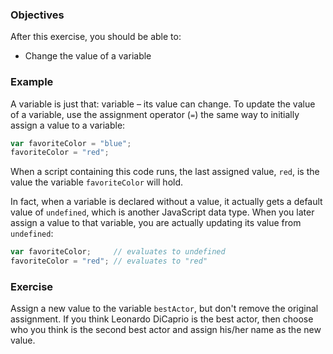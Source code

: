 <!--{ ids:[134], language:'JavaScript', type:'workshop', order: 9, name:'Variables III', description:'Change the value of a variable' }-->

### Objectives

After this exercise, you should be able to:

- Change the value of a variable

### Example

A variable is just that: variable – its value can change. To update the value of a variable, use the assignment operator (`=`) the same way to initially assign a value to a variable:

```js
var favoriteColor = "blue";
favoriteColor = "red";
```

When a script containing this code runs, the last assigned value, `red`, is the value the variable `favoriteColor` will hold.

In fact, when a variable is declared without a value, it actually gets a default value of `undefined`, which is another JavaScript data type. When you later assign a value to that variable, you are actually updating its value from `undefined`:

```js
var favoriteColor;     // evaluates to undefined
favoriteColor = "red"; // evaluates to "red"
```

### Exercise

Assign a new value to the variable `bestActor`, but don't remove the original assignment. If you think Leonardo DiCaprio is the best actor, then choose who you think is the second best actor and assign his/her name as the new value.
